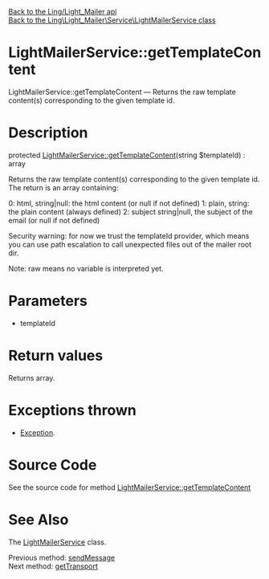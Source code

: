 [Back to the Ling/Light_Mailer api](https://github.com/lingtalfi/Light_Mailer/blob/master/doc/api/Ling/Light_Mailer.md)<br>
[Back to the Ling\Light_Mailer\Service\LightMailerService class](https://github.com/lingtalfi/Light_Mailer/blob/master/doc/api/Ling/Light_Mailer/Service/LightMailerService.md)


LightMailerService::getTemplateContent
================



LightMailerService::getTemplateContent — Returns the raw template content(s) corresponding to the given template id.




Description
================


protected [LightMailerService::getTemplateContent](https://github.com/lingtalfi/Light_Mailer/blob/master/doc/api/Ling/Light_Mailer/Service/LightMailerService/getTemplateContent.md)(string $templateId) : array




Returns the raw template content(s) corresponding to the given template id.
The return is an array containing:

0: html, string|null: the html content (or null if not defined)
1: plain, string: the plain content (always defined)
2: subject string|null, the subject of the email (or null if not defined)


Security warning: for now we trust the templateId provider, which means you can use path escalation
to call unexpected files out of the mailer root dir.


Note: raw means no variable is interpreted yet.




Parameters
================


- templateId

    


Return values
================

Returns array.


Exceptions thrown
================

- [Exception](http://php.net/manual/en/class.exception.php).&nbsp;







Source Code
===========
See the source code for method [LightMailerService::getTemplateContent](https://github.com/lingtalfi/Light_Mailer/blob/master/Service/LightMailerService.php#L378-L415)


See Also
================

The [LightMailerService](https://github.com/lingtalfi/Light_Mailer/blob/master/doc/api/Ling/Light_Mailer/Service/LightMailerService.md) class.

Previous method: [sendMessage](https://github.com/lingtalfi/Light_Mailer/blob/master/doc/api/Ling/Light_Mailer/Service/LightMailerService/sendMessage.md)<br>Next method: [getTransport](https://github.com/lingtalfi/Light_Mailer/blob/master/doc/api/Ling/Light_Mailer/Service/LightMailerService/getTransport.md)<br>

